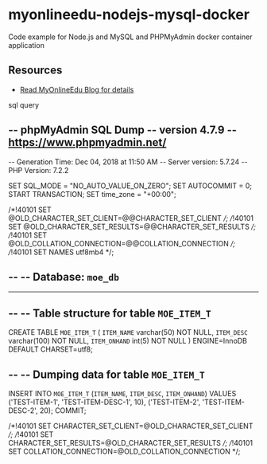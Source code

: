 # myonlineedu-nodejs-mysql-docker
Code example for Node.js and MySQL and PHPMyAdmin docker container application

## Resources

* [Read MyOnlineEdu Blog for details](https://www.myonlineedu.com/blog/view/14/build-docker-container-for-nodejs-and-mysql-based-application)


sql query

-- phpMyAdmin SQL Dump
-- version 4.7.9
-- https://www.phpmyadmin.net/
--
-- Generation Time: Dec 04, 2018 at 11:50 AM
-- Server version: 5.7.24
-- PHP Version: 7.2.2

SET SQL_MODE = "NO_AUTO_VALUE_ON_ZERO";
SET AUTOCOMMIT = 0;
START TRANSACTION;
SET time_zone = "+00:00";


/*!40101 SET @OLD_CHARACTER_SET_CLIENT=@@CHARACTER_SET_CLIENT */;
/*!40101 SET @OLD_CHARACTER_SET_RESULTS=@@CHARACTER_SET_RESULTS */;
/*!40101 SET @OLD_COLLATION_CONNECTION=@@COLLATION_CONNECTION */;
/*!40101 SET NAMES utf8mb4 */;

--
-- Database: `moe_db`
--

-- --------------------------------------------------------

--
-- Table structure for table `MOE_ITEM_T`
--

CREATE TABLE `MOE_ITEM_T` (
  `ITEM_NAME` varchar(50) NOT NULL,
  `ITEM_DESC` varchar(100) NOT NULL,
  `ITEM_ONHAND` int(5) NOT NULL
) ENGINE=InnoDB DEFAULT CHARSET=utf8;

--
-- Dumping data for table `MOE_ITEM_T`
--

INSERT INTO `MOE_ITEM_T` (`ITEM_NAME`, `ITEM_DESC`, `ITEM_ONHAND`) VALUES
('TEST-ITEM-1', 'TEST-ITEM-DESC-1', 10),
('TEST-ITEM-2', 'TEST-ITEM-DESC-2', 20);
COMMIT;

/*!40101 SET CHARACTER_SET_CLIENT=@OLD_CHARACTER_SET_CLIENT */;
/*!40101 SET CHARACTER_SET_RESULTS=@OLD_CHARACTER_SET_RESULTS */;
/*!40101 SET COLLATION_CONNECTION=@OLD_COLLATION_CONNECTION */;
